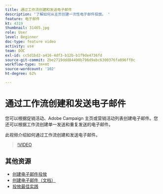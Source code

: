 ```yaml
---
title: 通过工作流创建和发送电子邮件
description: '了解如何从主页创建一次性电子邮件投放。 '
feature: 电子邮件
kt: 4319
thumbnail: 31465.jpg
role: User
level: Beginner
doc-type: feature video
activity: use
team: DOC
exl-id: cc5d1bd2-a416-4df3-b12b-b1f9de4736fd
source-git-commit: 2be2719ddd84490b796d9abc6300376fa896ff0c
workflow-type: tm+mt
source-wordcount: '102'
ht-degree: 62%

---
```


# 通过工作流创建和发送电子邮件

您可以根据促销活动、Adobe Campaign 主页或营销活动列表创建电子邮件。您还可以根据工作流创建单一发送和重复发送的电子邮件。

此视频介绍如何通过工作流创建和发送电子邮件。

>[!VIDEO](https://video.tv.adobe.com/v/31465?quality=12)

## 其他资源

* [创建电子邮件投放](/help/communication-channels/email/create-email-from-homepage.md)
* [创建电子邮件（文档）](https://docs.adobe.com/content/help/en/campaign-standard/using/communication-channels/email-messages/creating-an-email.html)
* [投放最佳实践](https://experienceleague.adobe.com/docs/campaign-standard/using/communication-channels/delivery-bestpractices/delivery-best-practices.html?lang=zh-Hans)
